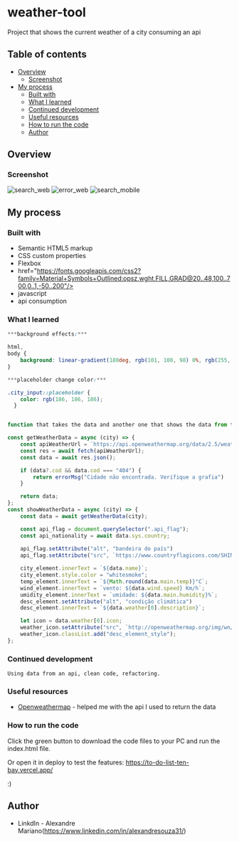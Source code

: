 
# weather-tool

Project that shows the current weather of a city consuming an api

## Table of contents

- [Overview](#overview)
  - [Screenshot](#screenshot)
- [My process](#my-process)
  - [Built with](#built-with)
  - [What I learned](#what-i-learned)
  - [Continued development](#continued-development)
  - [Useful resources](#useful-resources)
  - [How to run the code](#How-to-run-the-code)
  - [Author](#author)

## Overview

### Screenshot

![search_web](https://user-images.githubusercontent.com/112407769/230801591-f10148ae-5e4e-4c78-9037-12742cedfaf3.png)
![error_web](https://user-images.githubusercontent.com/112407769/230801588-167592ab-5335-4668-9fed-14de520dc92f.png)
![search_mobile](https://user-images.githubusercontent.com/112407769/230801593-38c5139e-21a6-4f0d-82de-a278c93a03c2.png)

## My process

### Built with

- Semantic HTML5 markup
- CSS custom properties
- Flexbox
- href="https://fonts.googleapis.com/css2?family=Material+Symbols+Outlined:opsz,wght,FILL,GRAD@20..48,100..700,0..1,-50..200"/>
- javascript
- api consumption

### What I learned

```css 
***background effects:***

html,
body {
    background: linear-gradient(180deg, rgb(101, 100, 98) 0%, rgb(255, 255, 255) 100%);
}

***placeholder change color:***

.city_input::placeholder {
    color: rgb(186, 186, 186);
  }

```
```js

function that takes the data and another one that shows the data from the api:***

const getWeatherData = async (city) => {
    const apiWeatherUrl = `https://api.openweathermap.org/data/2.5/weather?q=${city}&units=metric&appid=${apiKey}&lang=pt_br`
    const res = await fetch(apiWeatherUrl);
    const data = await res.json();

    if (data?.cod && data.cod === "404") {
        return errorMsg("Cidade não encontrada. Verifique a grafia")
    }

    return data;
};
const showWeatherData = async (city) => {
    const data = await getWeatherData(city);

    const api_flag = document.querySelector(".api_flag");
    const api_nationality = await data.sys.country;
    
    api_flag.setAttribute("alt", "bandeira do país")
    api_flag.setAttribute("src", `https://www.countryflagicons.com/SHINY/64/${api_nationality}.png`)

    city_element.innerText = `${data.name}`;
    city_element.style.color = "whitesmoke";
    temp_element.innerText = `${Math.round(data.main.temp)}°C`;
    wind_element.innerText = `vento: ${data.wind.speed} Km/h`;
    umidity_element.innerText = `umidade: ${data.main.humidity}%`;
    desc_element.setAttribute("alt", "condição climática")
    desc_element.innerText = `${data.weather[0].description}`;

    let icon = data.weather[0].icon;
    weather_icon.setAttribute("src", `http://openweathermap.org/img/wn/${icon}@2x.png`);
    weather_icon.classList.add("desc_element_style");
};

```

### Continued development

```
Using data from an api, clean code, refactoring.
```
### Useful resources

- [Openweathermap](https://openweathermap.org/) - helped me with the api I used to return the data

### How to run the code

Click the green button to download the code files to your PC and run the index.html file.

Or open it in deploy to test the features: https://to-do-list-ten-bay.vercel.app/

:)

## Author
- LinkdIn - Alexandre Mariano(https://www.linkedin.com/in/alexandresouza31/)

